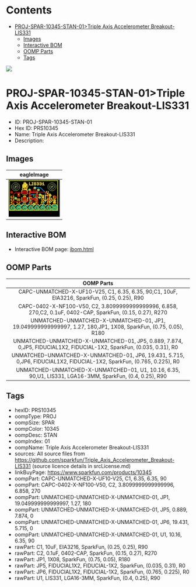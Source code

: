 



Contents
========

* [PROJ-SPAR-10345-STAN-01>Triple Axis Accelerometer Breakout-LIS331](#proj-spar-10345-stan-01triple-axis-accelerometer-breakout-lis331)
	* [Images](#images)
	* [Interactive BOM](#interactive-bom)
	* [OOMP Parts](#oomp-parts)
	* [Tags](#tags)
  
![][im]
# PROJ-SPAR-10345-STAN-01>Triple Axis Accelerometer Breakout-LIS331

- ID: PROJ-SPAR-10345-STAN-01
- Hex ID: PRS10345
- Name: Triple Axis Accelerometer Breakout-LIS331
- Description: 

## Images
  
  

|eagleImage|
| :---: |
|[![eagleImage](eagleImage_140.png)](eagleImage_600.png)|

## Interactive BOM

- Interactive BOM page: [ibom.html](kicad/bom/ibom.html)

## OOMP Parts
  

|OOMP Parts|
| :---: |
|CAPC-UNMATCHED-X-UF10-V25, C1, 6.35, 6.35, 90,C1, 10uF, EIA3216, SparkFun, (0.25, 0.25), R90|
|CAPC-0402-X-NF100-V50, C2, 3.8099999999999996, 6.858, 270,C2, 0.1uF, 0402-CAP, SparkFun, (0.15, 0.27), R270|
|UNMATCHED-UNMATCHED-X-UNMATCHED-01, JP1, 19.049999999999997, 1.27, 180,JP1, 1X08, SparkFun, (0.75, 0.05), R180|
|UNMATCHED-UNMATCHED-X-UNMATCHED-01, JP5, 0.889, 7.874, 0,JP5, FIDUCIAL1X2, FIDUCIAL-1X2, SparkFun, (0.035, 0.31), R0|
|UNMATCHED-UNMATCHED-X-UNMATCHED-01, JP6, 19.431, 5.715, 0,JP6, FIDUCIAL1X2, FIDUCIAL-1X2, SparkFun, (0.765, 0.225), R0|
|UNMATCHED-UNMATCHED-X-UNMATCHED-01, U1, 10.16, 6.35, 90,U1, LIS331, LGA16-3MM, SparkFun, (0.4, 0.25), R90|

## Tags

- hexID: PRS10345
- oompType: PROJ
- oompSize: SPAR
- oompColor: 10345
- oompDesc: STAN
- oompIndex: 01
- oompName: Triple Axis Accelerometer Breakout-LIS331
- sources: All source files from https://github.com/sparkfun/Triple_Axis_Accelerometer_Breakout-LIS331 (source licence details in srcLicense.md)
- linkBuyPage: https://www.sparkfun.com/products/10345
- oompPart: CAPC-UNMATCHED-X-UF10-V25, C1, 6.35, 6.35, 90
- oompPart: CAPC-0402-X-NF100-V50, C2, 3.8099999999999996, 6.858, 270
- oompPart: UNMATCHED-UNMATCHED-X-UNMATCHED-01, JP1, 19.049999999999997, 1.27, 180
- oompPart: UNMATCHED-UNMATCHED-X-UNMATCHED-01, JP5, 0.889, 7.874, 0
- oompPart: UNMATCHED-UNMATCHED-X-UNMATCHED-01, JP6, 19.431, 5.715, 0
- oompPart: UNMATCHED-UNMATCHED-X-UNMATCHED-01, U1, 10.16, 6.35, 90
- rawPart: C1, 10uF, EIA3216, SparkFun, (0.25, 0.25), R90
- rawPart: C2, 0.1uF, 0402-CAP, SparkFun, (0.15, 0.27), R270
- rawPart: JP1, 1X08, SparkFun, (0.75, 0.05), R180
- rawPart: JP5, FIDUCIAL1X2, FIDUCIAL-1X2, SparkFun, (0.035, 0.31), R0
- rawPart: JP6, FIDUCIAL1X2, FIDUCIAL-1X2, SparkFun, (0.765, 0.225), R0
- rawPart: U1, LIS331, LGA16-3MM, SparkFun, (0.4, 0.25), R90



[im]: eagleImage_450.png
